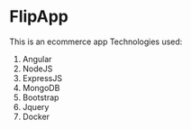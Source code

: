# FlipApp
This is an ecommerce app
Technologies used:

 1. Angular 
 2. NodeJS
 3. ExpressJS
 4. MongoDB
 5. Bootstrap
 6. Jquery
 7. Docker
